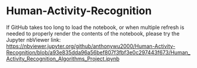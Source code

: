 # Human-Activity-Recognition

If GitHub takes too long to load the notebook, or when multiple refresh is needed to properly render the contents of the notebook, please try the Jupyter nbViewer link: https://nbviewer.jupyter.org/github/anthonywu2000/Human-Activity-Recognition/blob/a93e835dda96a56bef807f3fbf3e0c297443f673/Human_Activity_Recognition_Algorithms_Project.ipynb
